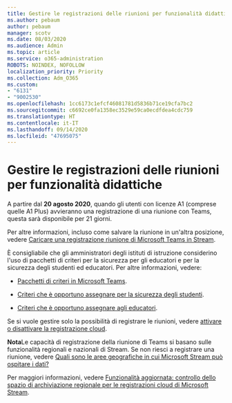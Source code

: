 ```yaml
---
title: Gestire le registrazioni delle riunioni per funzionalità didattiche
ms.author: pebaum
author: pebaum
manager: scotv
ms.date: 08/03/2020
ms.audience: Admin
ms.topic: article
ms.service: o365-administration
ROBOTS: NOINDEX, NOFOLLOW
localization_priority: Priority
ms.collection: Adm_O365
ms.custom:
- "6131"
- "9002530"
ms.openlocfilehash: 1cc6173c1efcf46081781d5836b71ce19cfa7bc2
ms.sourcegitcommit: c6692ce0fa1358ec3529e59ca0ecdfdea4cdc759
ms.translationtype: HT
ms.contentlocale: it-IT
ms.lasthandoff: 09/14/2020
ms.locfileid: "47695075"
---
```

# <a name="manage-meeting-recordings-for-education"></a>Gestire le registrazioni delle riunioni per funzionalità didattiche

A partire dal  **20 agosto 2020**, quando gli utenti con licenze A1 (comprese quelle A1 Plus) avvieranno una registrazione di una riunione con Teams, questa sarà disponibile per 21 giorni.

Per altre informazioni, incluso come salvare la riunione in un'altra posizione, vedere [Caricare una registrazione riunione di Microsoft Teams in Stream](https://docs.microsoft.com/stream/portal-upload-teams-meeting-recording).

È consigliabile che gli amministratori degli istituti di istruzione considerino l'uso di pacchetti di criteri per la sicurezza per gli educatori e per la sicurezza degli studenti ed educatori. Per altre informazioni, vedere:

- [Pacchetti di criteri in Microsoft Teams](https://docs.microsoft.com/microsoftteams/policy-packages-edu#policy-packages-in-microsoft-teams).  
    
- [Criteri che è opportuno assegnare per la sicurezza degli studenti](https://docs.microsoft.com/microsoftteams/policy-packages-edu#policies-that-should-be-assigned-for-student-safety).

- [Criteri che è opportuno assegnare agli educatori](https://docs.microsoft.com/microsoftteams/policy-packages-edu#policies-that-should-be-assigned-for-educators).

Se si vuole gestire solo la possibilità di registrare le riunioni, vedere [attivare o disattivare la registrazione cloud](https://docs.microsoft.com/microsoftteams/cloud-recording#turn-on-or-turn-off-cloud-recording).  

**Nota**Le capacità di registrazione della riunione di Teams si basano sulle funzionalità regionali e nazionali di Stream. Se non riesci a registrare una riunione, vedere [Quali sono le aree geografiche in cui Microsoft Stream può ospitare i dati?](https://docs.microsoft.com/stream/faq#which-regions-does-microsoft-stream-host-my-data-in) 

Per maggiori informazioni, vedere [Funzionalità aggiornata: controllo dello spazio di archiviazione regionale per le registrazioni cloud di Microsoft Stream](https://admin.microsoft.com/AdminPortal/Home#/MessageCenter?id=MC214327).